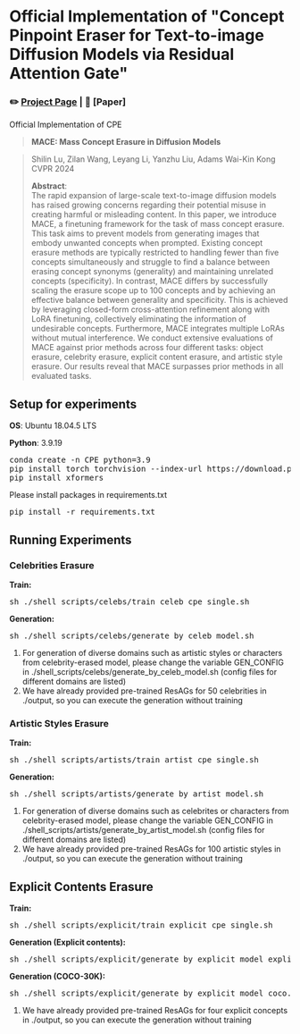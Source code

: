 # Official Implementation of "Concept Pinpoint Eraser for Text-to-image Diffusion Models via Residual Attention Gate"

### ✏️ [Project Page](https://hyun1a.github.io/cpe.io) | 📄 [Paper]

Official Implementation of CPE 

> **MACE: Mass Concept Erasure in Diffusion Models**<br>
<!-- > [Gwanghyun Kim](https://gwang-kim.github.io/), Taesung Kwon, [Jong Chul Ye](https://bispl.weebly.com/professor.html) <br> -->
> Shilin Lu, Zilan Wang, Leyang Li, Yanzhu Liu, Adams Wai-Kin Kong <br>
> CVPR 2024
> 
>**Abstract**: <br>
The rapid expansion of large-scale text-to-image diffusion models has raised growing concerns regarding their potential misuse in creating harmful or misleading content. In this paper, we introduce MACE, a finetuning framework for the task of mass concept erasure. This task aims to prevent models from generating images that embody unwanted concepts when prompted. Existing concept erasure methods are typically restricted to handling fewer than five concepts simultaneously and struggle to find a balance between erasing concept synonyms (generality) and maintaining unrelated concepts (specificity). In contrast, MACE differs by successfully scaling the erasure scope up to 100 concepts and by achieving an effective balance between generality and specificity. This is achieved by leveraging closed-form cross-attention refinement along with LoRA finetuning, collectively eliminating the information of undesirable concepts. Furthermore, MACE integrates multiple LoRAs without mutual interference. We conduct extensive evaluations of MACE against prior methods across four different tasks: object erasure, celebrity erasure, explicit content erasure, and artistic style erasure. Our results reveal that MACE surpasses prior methods in all evaluated tasks.











## Setup for experiments

**OS**: Ubuntu 18.04.5 LTS

**Python**: 3.9.19
<pre>
conda create -n CPE python=3.9
pip install torch torchvision --index-url https://download.pytorch.org/whl/cu118
pip install xformers
</pre>

Please install packages in requirements.txt
<pre>
pip install -r requirements.txt
</pre>

## Running Experiments
### Celebrities Erasure
**Train:**
<pre>
sh ./shell_scripts/celebs/train_celeb_cpe_single.sh
</pre>

**Generation:**
<pre>
sh ./shell_scripts/celebs/generate_by_celeb_model.sh
</pre>

1. For generation of diverse domains such as artistic styles or characters from celebrity-erased model, please change the variable GEN_CONFIG in
   ./shell_scripts/celebs/generate_by_celeb_model.sh (config files for different domains are listed)
2. We have already provided pre-trained ResAGs for 50 celebrities in ./output, so you can execute the generation without training


### Artistic Styles Erasure
**Train:**
<pre>
sh ./shell_scripts/artists/train_artist_cpe_single.sh
</pre>

**Generation:**
<pre>
sh ./shell_scripts/artists/generate_by_artist_model.sh
</pre>

1. For generation of diverse domains such as celebrites or characters from celebrity-erased model, 
   please change the variable GEN_CONFIG in ./shell_scripts/artists/generate_by_artist_model.sh (config files for different domains are listed)
2. We have already provided pre-trained ResAGs for 100 artistic styles in ./output, so you can execute the generation without training


## Explicit Contents Erasure
**Train:**
<pre>
sh ./shell_scripts/explicit/train_explicit_cpe_single.sh
</pre>

**Generation (Explicit contents):**
<pre>
sh ./shell_scripts/explicit/generate_by_explicit_model_explicit.sh
</pre>

**Generation (COCO-30K):**
<pre>
sh ./shell_scripts/explicit/generate_by_explicit_model_coco.sh
</pre>

1. We have already provided pre-trained ResAGs for four explicit concepts in ./output, so you can execute the generation without training
